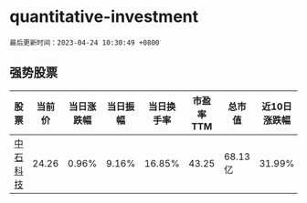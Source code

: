 # quantitative-investment

`最后更新时间：2023-04-24 10:30:49 +0800`

## 强势股票

|股票|当前价|当日涨跌幅|当日振幅|当日换手率|市盈率TTM|总市值|近10日涨跌幅|
|----|----|----|----|----|----|----|----|
|[中石科技](https://xueqiu.com/S/SZ300684)|24.26|0.96%|9.16%|16.85%|43.25|68.13亿|31.99%|
